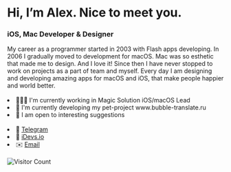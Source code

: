 <h1>Hi, I’m Alex. Nice to meet you.</h1>
<h3>iOS, Mac Developer & Designer</h3>
My career as a programmer started in 2003 with Flash apps developing. In 2006 I gradually moved to development for macOS. Mac was so esthetic that made me to design. And I love it! Since then I have never stopped to work on projects as a part of team and myself. Every day I am designing and developing amazing apps for macOS and iOS, that make people happier and world better.
</br>
</br>

<li> 👨🏼‍💻 I'm currently working in Magic Solution iOS/macOS Lead </li> 
<li> 🦄 I'm currently developing my pet-project www.bubble-translate.ru </li> 
<li> 🦄 I am open to interesting suggestions </li>
</br>
<!-- ![GitHub stats](https://github-readme-stats.vercel.app/api?username=bartleby&show_icons=true&theme=cobalt) -->
<!-- ![Top Langs](https://github-readme-stats.vercel.app/api/top-langs/?username=bartleby&layout=compact&theme=cobalt) -->

<li> 💬 <a href="https://t.me/bart1eby">Telegram</a></li> 
<li> 🚀 <a href=https://idevs.io>iDevs.io</a></li>
<li> ✉️ <a href=mailto:hello@idevs.io>Email</a></li>
<br>
<img alt="Visitor Count" src="https://visitor-badge.glitch.me/badge?page_id=bartleby.bartleby">
